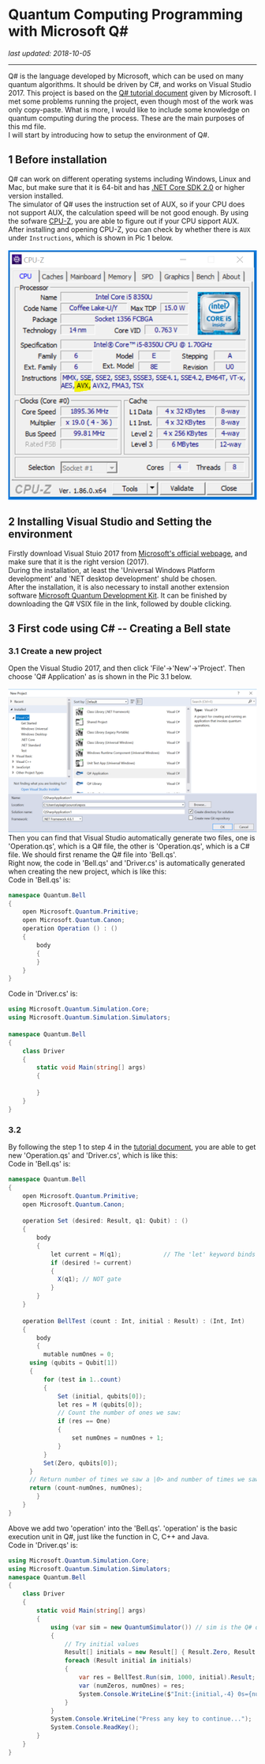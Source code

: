 # Quantum Computing Programming with Microsoft Q#
*last updated: 2018-10-05*
***
Q# is the language developed by Microsoft, which can be used on many quantum algorithms. It should be driven by C#, and works on Visual Studio 2017. This project is based on the [Q# tutorial document](https://docs.microsoft.com/en-us/quantum/quantum-writeaquantumprogram?view=qsharp-preview&tabs=tabid-vs2017) given by Microsoft. I met some problems running the project, even though most of the work was only copy-paste. What is more, I would like to include some knowledge on quantum computing during the process. These are the main purposes of this md file.</br>
I will start by introducing how to setup the environment of Q#.

## 1 Before installation
Q# can work on different operating systems including Windows, Linux and Mac, but make sure that it is 64-bit and has [.NET Core SDK 2.0](https://www.microsoft.com/net/learn/dotnet/hello-world-tutorial) or higher version installed.</br>
The simulator of Q# uses the instruction set of AUX, so if your CPU does not support AUX, the calculation speed will be not good enough. By using the sofware [CPU-Z](https://www.cpuid.com/softwares/cpu-z-android.html), you are able to figure out if your CPU sipport AUX.
After installing and opening CPU-Z, you can check by whether there is  `AUX` under `Instructions`, which is shown in Pic 1 below.</br>
</br>
![Pic 1](https://github.com/yangjy0826/Microsoft-Q-/blob/master/img/CPU.PNG)

## 2 Installing Visual Studio and Setting the environment
Firstly download Visual Stuio 2017 from [Microsoft's official webpage](https://visualstudio.microsoft.com/downloads/), and make sure that it is the right version (2017).</br>
During the installation, at least the 'Universal Windows Platform development' and 'NET desktop development' shuld be chosen.</br>
After the installation, it is also necessary to install another extension software [Microsoft Quantum Development Kit](https://marketplace.visualstudio.com/items?itemName=quantum.DevKit). It can be finished by downloading the Q# VSIX file in the link, followed by double clicking.

## 3 First code using C# -- Creating a Bell state
### 3.1 Create a new project
Open the Visual Studio 2017, and then click 'File'->'New'->'Project'. Then choose 'Q# Application' as is shown in the Pic 3.1 below.</br>
</br>
![Pic 3.1](https://github.com/yangjy0826/Microsoft-Q-/blob/master/img/new_project.PNG)</br>
Then you can find that Visual Studio automatically generate two files, one is 'Operation.qs', which is a Q# file, the other is 'Operation.qs', which is a C# file. We should first rename the Q# file into 'Bell.qs'. </br>
Right now, the code in 'Bell.qs' and 'Driver.cs' is automatically generated when creating the new project, which is like this:</br>
Code in 'Bell.qs' is:</br>
```C#
namespace Quantum.Bell 
{
    open Microsoft.Quantum.Primitive;    
    open Microsoft.Quantum.Canon;
    operation Operation () : ()    
    {
        body
        {
        }
    }
}
```
Code in 'Driver.cs' is:</br>
```C#
using Microsoft.Quantum.Simulation.Core;
using Microsoft.Quantum.Simulation.Simulators;

namespace Quantum.Bell
{
    class Driver
    {
        static void Main(string[] args)
        {

        }
    }
}
```

### 3.2 
By following the step 1 to step 4 in the [tutorial document](https://docs.microsoft.com/en-us/quantum/quantum-writeaquantumprogram?view=qsharp-preview&tabs=tabid-vs2017), you are able to get new 'Operation.qs' and 'Driver.cs', which is like this:</br>
Code in 'Bell.qs' is:</br>
```C#
namespace Quantum.Bell
{
    open Microsoft.Quantum.Primitive;
    open Microsoft.Quantum.Canon;

    operation Set (desired: Result, q1: Qubit) : ()
    {
        body
        {
            let current = M(q1);            // The 'let' keyword binds mutable variables
            if (desired != current)
            {
              X(q1); // NOT gate
            }
        }
    }

    operation BellTest (count : Int, initial : Result) : (Int, Int) 
    {
        body
        {
          mutable numOnes = 0;
      using (qubits = Qubit[1])
      {
          for (test in 1..count)
          {
              Set (initial, qubits[0]);
              let res = M (qubits[0]);
              // Count the number of ones we saw:
              if (res == One)
              {
                  set numOnes = numOnes + 1;
              }
          }
          Set(Zero, qubits[0]);
      }
      // Return number of times we saw a |0> and number of times we saw a |1>
      return (count-numOnes, numOnes);
        }
    }
}

```
Above we add two 'operation' into the 'Bell.qs'. 'operation' is the basic execution unit in Q#, just like the function in C, C++ and Java. </br>
Code in 'Driver.qs' is:</br>
```C#
using Microsoft.Quantum.Simulation.Core;
using Microsoft.Quantum.Simulation.Simulators;
namespace Quantum.Bell
{
    class Driver
    {
        static void Main(string[] args)
        {
            using (var sim = new QuantumSimulator()) // sim is the Q# quantum similator
            {
                // Try initial values
                Result[] initials = new Result[] { Result.Zero, Result.One };
                foreach (Result initial in initials)
                {
                    var res = BellTest.Run(sim, 1000, initial).Result;  // Run is the method to run the quantum simulation
                    var (numZeros, numOnes) = res;
                    System.Console.WriteLine($"Init:{initial,-4} 0s={numZeros,-4} 1s={numOnes,-4}");
                }
            }
            System.Console.WriteLine("Press any key to continue...");
            System.Console.ReadKey();
        }
    }
}
```
